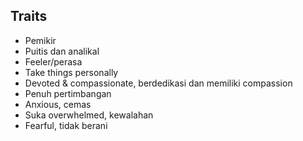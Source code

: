## Traits
- Pemikir
- Puitis dan analikal
- Feeler/perasa
- Take things personally
- Devoted & compassionate, berdedikasi dan memiliki compassion
- Penuh pertimbangan
- Anxious, cemas
- Suka overwhelmed, kewalahan
- Fearful, tidak berani